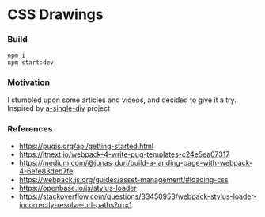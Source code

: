 CSS Drawings
============

### Build

```
npm i
npm start:dev
```

### Motivation

I stumbled upon some articles and videos, and decided to give it a try. Inspired by [a-single-div](https://github.com/lynnandtonic/a-single-div) project

### References

- https://pugjs.org/api/getting-started.html
- https://itnext.io/webpack-4-write-pug-templates-c24e5ea07317
- https://medium.com/@jonas_duri/build-a-landing-page-with-webpack-4-6efe83deb7fe
- https://webpack.js.org/guides/asset-management/#loading-css
- https://openbase.io/js/stylus-loader
- https://stackoverflow.com/questions/33450953/webpack-stylus-loader-incorrectly-resolve-url-paths?rq=1
